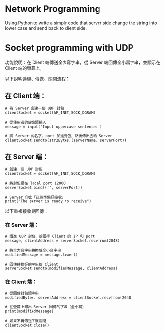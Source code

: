 # Network Programming
Using Python to write a simple code that server side change the string into lower case and send back to client side.

# Socket programming with UDP  
功能說明：在 Client 端傳送全大寫字串，從 Server 端回傳全小寫字串，並顯示在 Client 端的螢幕上。  
  
以下說明連線、傳送、關閉流程：  
## 在 Client 端：  
    # 為 Server 創建一個 UDP 封包  
    clientSocket = socket(AF_INET,SOCK_DGRAM)  
      
    # 從使用者的鍵盤讀輸入  
    message = input('Input uppercase sentence:')  
      
    # 將 Server 的名字、port 加進封包，然後傳出去給 Server  
    clientSocket.sendto(str2Bytes,(serverName, serverPort))  
## 在 Server 端：  

    # 創建一個 UDP 封包  
    clientSocket = socket(AF_INET,SOCK_DGRAM)  
      
    # 將封包捆在 local port 12000  
    serverSocket.bind(('', serverPort))  
      
    # Server 印出「已經準備好接收」  
    print("The server is ready to receive")  

以下重複接收與回傳：  
### 在 Server 端：  
    # 讀進 UDP 封包，並獲得 Client 的 IP 和 port  
    message, clientAddress = serverSocket.recvfrom(2048)  
      
    # 將全大寫字串轉換成全小寫字串  
    modifiedMessage = message.lower()  
      
    # 回傳轉換好的字串給 Client  
    serverSocket.sendto(modifiedMessage, clientAddress)  
### 在 Client 端：  
    # 從回傳封包讀字串  
    modifiedBytes, serverAddress = clientSocket.recvfrom(2048)  
      
    # 在螢幕上印出 Server 回傳的字串（全小寫）  
    print(modifiedMessage)  
      
    # 如果不再傳送了就關閉  
    clientSocket.close()  
